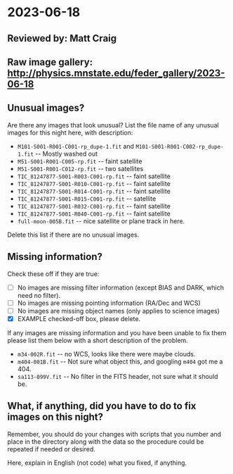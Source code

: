 # 2023-06-18

## Reviewed by:   Matt Craig 

## Raw image gallery: http://physics.mnstate.edu/feder_gallery/2023-06-18

## Unusual images?

Are there any images that look unusual? List the file name of any unusual images for this night here, with description:

+ `M101-S001-R001-C001-rp_dupe-1.fit` and `M101-S001-R001-C002-rp_dupe-1.fit` -- Mostly washed out
+ `M51-S001-R001-C005-rp.fit` -- faint satellite
+ `M51-S001-R001-C012-rp.fit` -- two satellites
+ `TIC_81247877-S001-R003-C001-rp.fit` -- faint satellite
+ `TIC_81247877-S001-R010-C001-rp.fit` -- faint satellite
+ `TIC_81247877-S001-R014-C001-rp.fit` -- faint satellite
+ `TIC_81247877-S001-R015-C001-rp.fit` -- satellite
+ `TIC_81247877-S001-R032-C001-rp.fit` -- faint satellite
+ `TIC_81247877-S001-R040-C001-rp.fit` -- faint satellite
+ `full-moon-005B.fit` -- nice satellite or plane track in here.

Delete this list if there are no unusual images.

## Missing information?

Check these off if they are true:

- [ ] No images are missing filter information (except BIAS and DARK, which need no filter).
- [ ] No images are missing pointing information (RA/Dec and WCS)
- [ ] No images are missing object names (only applies to science images)
- [x] EXAMPLE checked-off box, please delete.

If any images are missing information and you have been unable to fix them please list
them below with a short description of the problem.

+ `m34-002R.fit` -- no WCS, looks like there were maybe clouds.
+ `m404-001B.fit` -- Not sure what object this, and googling `m404` got me a 404.
+ `sa113-099V.fit` -- No filter in the FITS header, not sure what it should be.

## What, if anything, did you have to do to fix images on this night?

Remember, you should do your changes with scripts that you number and place in the
directory along with the data so the procedure could be repeated if needed or
desired.

Here, explain in English (not code) what you fixed, if anything.
